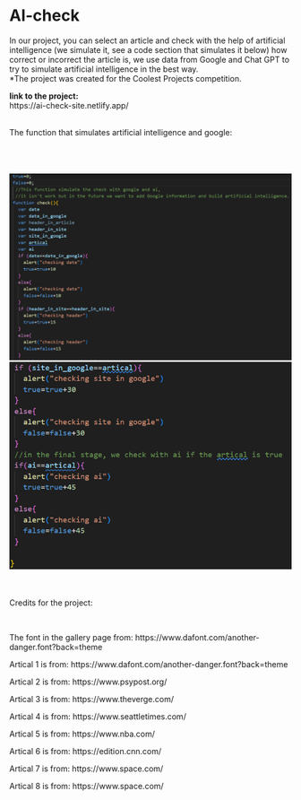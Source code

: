 # AI-check
<p>In our project, you can select an article and check with the help of artificial intelligence (we simulate it, see a code section that simulates it below) how correct or incorrect the article is, we use data from Google and Chat GPT to try to simulate artificial intelligence in the best way. <br>
*The project was created for the Coolest Projects competition.</p>
<strong>link to the project:</strong>
<br>https://ai-check-site.netlify.app/
<br><br><p>The function that simulates artificial intelligence and google: </p> <br> <br> <br>
<img src="./pics_for_readme/Screenshot 2024-04-18 193738.png">
<img src="./pics_for_readme/Screenshot 2024-04-18 194739.png">
<br> <br> <br>
<p>Credits for the project: </p>
<br><p> The font in the gallery page from:
https://www.dafont.com/another-danger.font?back=theme
<br><p> Artical 1 is from:
https://www.dafont.com/another-danger.font?back=theme
<br><p> Artical 2 is from:
https://www.psypost.org/
<br><p> Artical 3 is from:
https://www.theverge.com/
<br><p> Artical 4 is from:
https://www.seattletimes.com/
<br><p> Artical 5 is from:
https://www.nba.com/
<br><p> Artical 6 is from:
https://edition.cnn.com/
<br><p> Artical 7 is from:
https://www.space.com/
<br><p> Artical 8 is from:
https://www.space.com/

